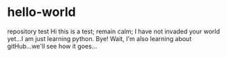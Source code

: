 # hello-world
repository test
Hi this is a test; remain calm; I have not invaded your world yet...I am just learning python. Bye!
Wait, I'm also learning about gitHub...we'll see how it goes...
